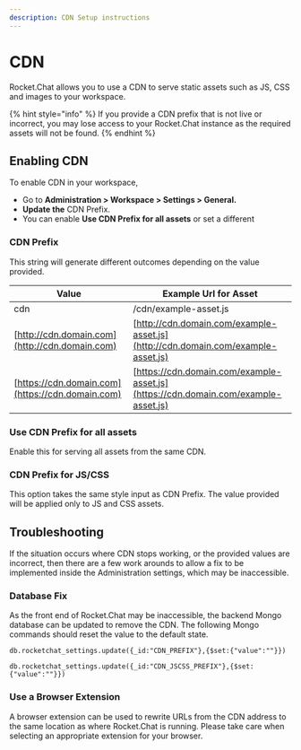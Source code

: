 ```yaml
---
description: CDN Setup instructions
---
```


# CDN

Rocket.Chat allows you to use a CDN to serve static assets such as JS, CSS and images to your workspace.

{% hint style="info" %}
If you provide a CDN prefix that is not live or incorrect, you may lose access to your Rocket.Chat instance as the required assets will not be found.
{% endhint %}

## Enabling CDN

To enable CDN in your workspace,

* Go to **Administration > Workspace > Settings > General.**
* **Update the** CDN Prefix.
* You can enable **Use CDN Prefix for all assets** or set a different

### CDN Prefix

This string will generate different outcomes depending on the value provided.

| Value                                            | Example Url for Asset                                                              |
| ------------------------------------------------ | ---------------------------------------------------------------------------------- |
| cdn                                              | /cdn/example-asset.js                                                              |
| [http://cdn.domain.com](http://cdn.domain.com)   | [http://cdn.domain.com/example-asset.js](http://cdn.domain.com/example-asset.js)   |
| [https://cdn.domain.com](https://cdn.domain.com) | [https://cdn.domain.com/example-asset.js](https://cdn.domain.com/example-asset.js) |

### Use CDN Prefix for all assets

Enable this for serving all assets from the same CDN.

### CDN Prefix for JS/CSS

This option takes the same style input as CDN Prefix. The value provided will be applied only to JS and CSS assets.

## Troubleshooting

If the situation occurs where CDN stops working, or the provided values are incorrect, then there are a few work arounds to allow a fix to be implemented inside the Administration settings, which may be inaccessible.

### Database Fix

As the front end of Rocket.Chat may be inaccessible, the backend Mongo database can be updated to remove the CDN. The following Mongo commands should reset the value to the default state.

```
db.rocketchat_settings.update({_id:"CDN_PREFIX"},{$set:{"value":""}})
```

```
db.rocketchat_settings.update({_id:"CDN_JSCSS_PREFIX"},{$set:{"value":""}})
```

### Use a Browser Extension

A browser extension can be used to rewrite URLs from the CDN address to the same location as where Rocket.Chat is running. Please take care when selecting an appropriate extension for your browser.
